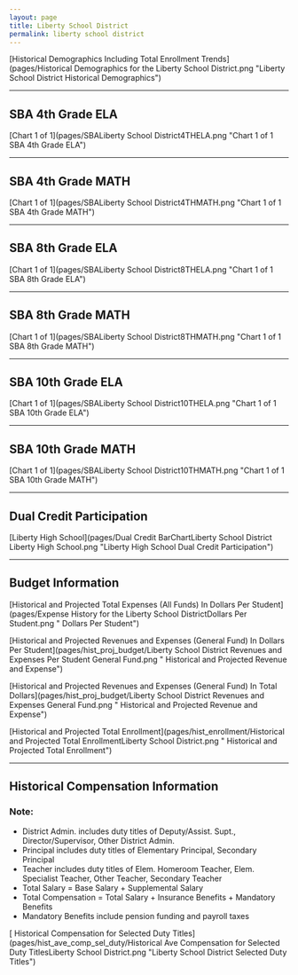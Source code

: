 ```yaml
---
layout: page
title: Liberty School District
permalink: liberty school district
---
```



[Historical Demographics Including Total Enrollment Trends](pages/Historical Demographics for the Liberty School District.png "Liberty School District Historical Demographics")

___

## SBA 4th Grade ELA

[Chart 1 of 1](pages/SBALiberty School District4THELA.png "Chart 1 of 1 SBA 4th Grade ELA")


___

## SBA 4th Grade MATH

[Chart 1 of 1](pages/SBALiberty School District4THMATH.png "Chart 1 of 1 SBA 4th Grade MATH")


___

## SBA 8th Grade ELA

[Chart 1 of 1](pages/SBALiberty School District8THELA.png "Chart 1 of 1 SBA 8th Grade ELA")


___

## SBA 8th Grade MATH

[Chart 1 of 1](pages/SBALiberty School District8THMATH.png "Chart 1 of 1 SBA 8th Grade MATH")


___

## SBA 10th Grade ELA

[Chart 1 of 1](pages/SBALiberty School District10THELA.png "Chart 1 of 1 SBA 10th Grade ELA")


___

## SBA 10th Grade MATH

[Chart 1 of 1](pages/SBALiberty School District10THMATH.png "Chart 1 of 1 SBA 10th Grade MATH")


___

## Dual Credit Participation

[Liberty High School](pages/Dual Credit BarChartLiberty School District Liberty High School.png "Liberty High School Dual Credit Participation")


___

## Budget Information

[Historical and Projected Total Expenses (All Funds) In Dollars Per Student](pages/Expense History for the Liberty School DistrictDollars Per Student.png " Dollars Per Student")

[Historical and Projected Revenues and Expenses (General Fund) In Dollars Per Student](pages/hist_proj_budget/Liberty School District Revenues and Expenses Per Student General Fund.png " Historical and Projected Revenue and Expense")

[Historical and Projected Revenues and Expenses (General Fund) In Total Dollars](pages/hist_proj_budget/Liberty School District Revenues and Expenses General Fund.png " Historical and Projected Revenue and Expense")

[Historical and Projected Total Enrollment](pages/hist_enrollment/Historical and Projected Total EnrollmentLiberty School District.png " Historical and Projected Total Enrollment")


___

## Historical Compensation Information
### Note:
- District Admin. includes duty titles of Deputy/Assist. Supt., Director/Supervisor, Other District Admin.
- Principal includes duty titles of Elementary Principal, Secondary Principal
- Teacher includes duty titles of Elem. Homeroom Teacher, Elem. Specialist Teacher, Other Teacher, Secondary Teacher
- Total Salary = Base Salary + Supplemental Salary
- Total Compensation = Total Salary + Insurance Benefits + Mandatory Benefits
- Mandatory Benefits include pension funding and payroll taxes

[ Historical Compensation for Selected Duty Titles](pages/hist_ave_comp_sel_duty/Historical Ave Compensation for Selected Duty TitlesLiberty School District.png "Liberty School District Selected Duty Titles")

